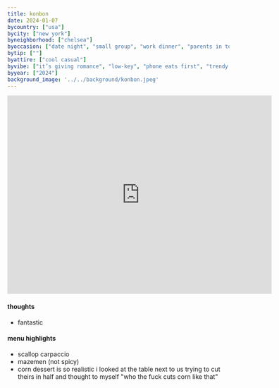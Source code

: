 ```yaml
---
title: konbon
date: 2024-01-07
bycountry: ["usa"]
bycity: ["new york"]
byneighborhood: ["chelsea"]
byoccasion: ["date night", "small group", "work dinner", "parents in town"]
bytip: [""]
byattire: ["cool casual"]
byvibe: ["it’s giving romance", "low-key", "phone eats first", "trendy • see and be seen"]
byyear: ["2024"]
background_image: '../../background/konbon.jpeg'
---
```


<iframe src="https://www.google.com/maps/embed?pb=!1m18!1m12!1m3!1d12091.638128253042!2d-74.02062177658081!3d40.74201614720604!2m3!1f0!2f0!3f0!3m2!1i1024!2i768!4f13.1!3m3!1m2!1s0x89c259cd8ad164bd%3A0xb17053d7b7443f4d!2skonban%20NYC!5e0!3m2!1sen!2sus!4v1705527106337!5m2!1sen!2sus" width="600" height="450" style="border:0;" allowfullscreen="" loading="lazy" referrerpolicy="no-referrer-when-downgrade"></iframe>

#### thoughts
* fantastic

#### menu highlights
* scallop carpaccio
* mazemen (not spicy)
* corn dessert is so realistic i looked at the table next to us trying to cut theirs in half and thought to myself "who the fuck cuts corn like that"